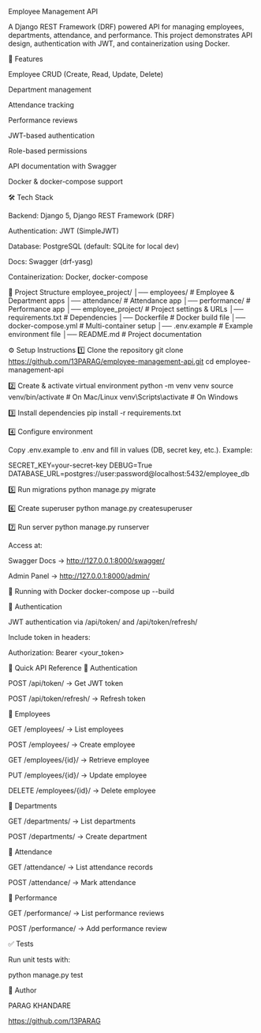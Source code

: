 Employee Management API

A Django REST Framework (DRF) powered API for managing employees, departments, attendance, and performance.
This project demonstrates API design, authentication with JWT, and containerization using Docker.

🚀 Features

Employee CRUD (Create, Read, Update, Delete)

Department management

Attendance tracking

Performance reviews

JWT-based authentication

Role-based permissions

API documentation with Swagger

Docker & docker-compose support

🛠️ Tech Stack

Backend: Django 5, Django REST Framework (DRF)

Authentication: JWT (SimpleJWT)

Database: PostgreSQL (default: SQLite for local dev)

Docs: Swagger (drf-yasg)

Containerization: Docker, docker-compose

📂 Project Structure
employee_project/
│── employees/            # Employee & Department apps
│── attendance/           # Attendance app
│── performance/          # Performance app
│── employee_project/     # Project settings & URLs
│── requirements.txt      # Dependencies
│── Dockerfile            # Docker build file
│── docker-compose.yml    # Multi-container setup
│── .env.example          # Example environment file
│── README.md             # Project documentation


⚙️ Setup Instructions
1️⃣ Clone the repository
git clone https://github.com/13PARAG/employee-management-api.git
cd employee-management-api

2️⃣ Create & activate virtual environment
python -m venv venv
source venv/bin/activate   # On Mac/Linux
venv\Scripts\activate      # On Windows

3️⃣ Install dependencies
pip install -r requirements.txt

4️⃣ Configure environment

Copy .env.example to .env and fill in values (DB, secret key, etc.).
Example:

SECRET_KEY=your-secret-key
DEBUG=True
DATABASE_URL=postgres://user:password@localhost:5432/employee_db

5️⃣ Run migrations
python manage.py migrate

6️⃣ Create superuser
python manage.py createsuperuser

7️⃣ Run server
python manage.py runserver


Access at:

Swagger Docs → http://127.0.0.1:8000/swagger/

Admin Panel → http://127.0.0.1:8000/admin/

🐳 Running with Docker
docker-compose up --build

🔑 Authentication

JWT authentication via /api/token/ and /api/token/refresh/

Include token in headers:

Authorization: Bearer <your_token>

📌 Quick API Reference
🔹 Authentication

POST /api/token/ → Get JWT token

POST /api/token/refresh/ → Refresh token

🔹 Employees

GET /employees/ → List employees

POST /employees/ → Create employee

GET /employees/{id}/ → Retrieve employee

PUT /employees/{id}/ → Update employee

DELETE /employees/{id}/ → Delete employee

🔹 Departments

GET /departments/ → List departments

POST /departments/ → Create department

🔹 Attendance

GET /attendance/ → List attendance records

POST /attendance/ → Mark attendance

🔹 Performance

GET /performance/ → List performance reviews

POST /performance/ → Add performance review

✅ Tests

Run unit tests with:

python manage.py test

📧 Author

PARAG KHANDARE

https://github.com/13PARAG
